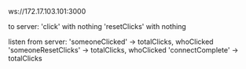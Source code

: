 ws://172.17.103.101:3000

to server:
'click' with nothing
'resetClicks' with nothing

listen from server:
'someoneClicked' -> totalClicks, whoClicked
'someoneResetClicks' -> totalClicks, whoClicked
'connectComplete' -> totalClicks